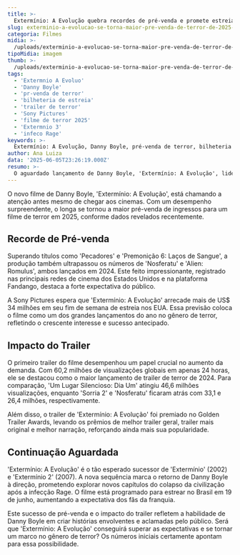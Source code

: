 ```yaml
---
title: >-
  Extermínio: A Evolução quebra recordes de pré-venda e promete estreia milionária nos EUA
slug: exterminio-a-evolucao-se-torna-maior-pre-venda-de-terror-de-2025-e-mira-estreia-com-mais-de-us-34-milhoes-nos-eua
categoria: Filmes
midia: >-
  /uploads/exterminio-a-evolucao-se-torna-maior-pre-venda-de-terror-de-2025-e-mira-estreia-com-mais-de-us-34-milhoes-nos-eua-thumb.webp
tipoMidia: imagem
thumb: >-
  /uploads/exterminio-a-evolucao-se-torna-maior-pre-venda-de-terror-de-2025-e-mira-estreia-com-mais-de-us-34-milhoes-nos-eua-thumb.webp
tags:
  - 'Extermnio A Evoluo'
  - 'Danny Boyle'
  - 'pr-venda de terror'
  - 'bilheteria de estreia'
  - 'trailer de terror'
  - 'Sony Pictures'
  - 'filme de terror 2025'
  - 'Extermnio 3'
  - 'infeco Rage'
keywords: >-
  Extermínio: A Evolução, Danny Boyle, pré-venda de terror, bilheteria de estreia, trailer de terror, Sony Pictures, filme de terror 2025, Extermínio 3, infecção Rage
author: Ana Luiza
data: '2025-06-05T23:26:19.000Z'
resumo: >-
  O aguardado lançamento de Danny Boyle, 'Extermínio: A Evolução', lidera recordes de bilheteria com a maior pré-venda de terror de 2025 e expectativa de arrecadação superior a US$ 34 milhões em seu primeiro fim de semana.
---
```


O novo filme de Danny Boyle, 'Extermínio: A Evolução', está chamando a atenção antes mesmo de chegar aos cinemas. Com um desempenho surpreendente, o longa se tornou a maior pré-venda de ingressos para um filme de terror em 2025, conforme dados revelados recentemente.

## Recorde de Pré-venda

Superando títulos como 'Pecadores' e 'Premonição 6: Laços de Sangue', a produção também ultrapassou os números de 'Nosferatu' e 'Alien: Romulus', ambos lançados em 2024. Este feito impressionante, registrado nas principais redes de cinema dos Estados Unidos e na plataforma Fandango, destaca a forte expectativa do público.

A Sony Pictures espera que 'Extermínio: A Evolução' arrecade mais de US$ 34 milhões em seu fim de semana de estreia nos EUA. Essa previsão coloca o filme como um dos grandes lançamentos do ano no gênero de terror, refletindo o crescente interesse e sucesso antecipado.

## Impacto do Trailer

O primeiro trailer do filme desempenhou um papel crucial no aumento da demanda. Com 60,2 milhões de visualizações globais em apenas 24 horas, ele se destacou como o maior lançamento de trailer de terror de 2024. Para comparação, 'Um Lugar Silencioso: Dia Um' atingiu 46,6 milhões visualizações, enquanto 'Sorria 2' e 'Nosferatu' ficaram atrás com 33,1 e 26,4 milhões, respectivamente.

Além disso, o trailer de 'Extermínio: A Evolução' foi premiado no Golden Trailer Awards, levando os prêmios de melhor trailer geral, trailer mais original e melhor narração, reforçando ainda mais sua popularidade.

## Continuação Aguardada

'Extermínio: A Evolução' é o tão esperado sucessor de 'Extermínio' (2002) e 'Extermínio 2' (2007). A nova sequência marca o retorno de Danny Boyle à direção, prometendo explorar novos capítulos do colapso da civilização após a infecção Rage. O filme está programado para estrear no Brasil em 19 de junho, aumentando a expectativa dos fãs da franquia.

Este sucesso de pré-venda e o impacto do trailer refletem a habilidade de Danny Boyle em criar histórias envolventes e aclamadas pelo público. Será que 'Extermínio: A Evolução' conseguirá superar as expectativas e se tornar um marco no gênero de terror? Os números iniciais certamente apontam para essa possibilidade.